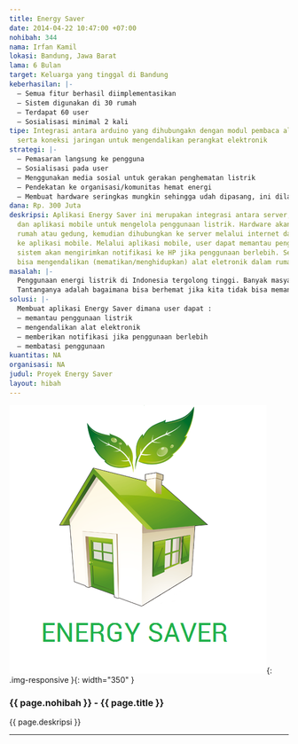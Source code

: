 ```yaml
---
title: Energy Saver
date: 2014-04-22 10:47:00 +07:00
nohibah: 344
nama: Irfan Kamil
lokasi: Bandung, Jawa Barat
lama: 6 Bulan
target: Keluarga yang tinggal di Bandung
keberhasilan: |-
  – Semua fitur berhasil diimplementasikan
  – Sistem digunakan di 30 rumah
  – Terdapat 60 user
  – Sosialisasi minimal 2 kali
tipe: Integrasi antara arduino yang dihubungakn dengan modul pembaca aliran listrik
  serta koneksi jaringan untuk mengendalikan perangkat elektronik
strategi: |-
  – Pemasaran langsung ke pengguna
  – Sosialisasi pada user
  – Menggunakan media sosial untuk gerakan penghematan listrik
  – Pendekatan ke organisasi/komunitas hemat energi
  – Membuat hardware seringkas mungkin sehingga udah dipasang, ini dilakukan dengan pengembangan protoype beberapa kali hingga ditemukan bentuk paling efisien
dana: Rp. 300 Juta
deskripsi: Aplikasi Energy Saver ini merupakan integrasi antara server, hardware,
  dan aplikasi mobile untuk mengelola penggunaan listrik. Hardware akan dipasang di
  rumah atau gedung, kemudian dihubungkan ke server melalui internet dan terhubung
  ke aplikasi mobile. Melalui aplikasi mobile, user dapat memantau penggunaan listrik,
  sistem akan mengirimkan notifikasi ke HP jika penggunaan berlebih. Selain itu user
  bisa mengendalikan (mematikan/menghidupkan) alat eletronik dalam rumah
masalah: |-
  Penggunaan energi listrik di Indonesia tergolong tinggi. Banyak masyarakat yang menggunakan listrik secara berlebihan, di sisi lain banyak daerah atau tempat yang belum mendapat akses listrik yang cukup, hal ini karena pemerintah memang belum sanggup menyediakan semua listrik yang dibutuhkan oleh masyarakat. Harga listrik pun semakin lama semakin meningkat, dengan adanya fakta tersebut kita perlu menggalakan gerakan hemat energi, pengehematan ini akan mengurangi pengeluaran kita untuk listrik dan membantu pemerataan konsumsi listrik.
  Tantanganya adalah bagaimana bisa berhemat jika kita tidak bisa memantau penggunaan listrik kita sendiri, oleh karena itu dengan adanya aplikasi ini kita bisa memantau penggunaan listrik kita dan mematikan alat elektronik yang boros energi langsung dari handphone kita
solusi: |-
  Membuat aplikasi Energy Saver dimana user dapat :
  – memantau penggunaan listrik
  – mengendalikan alat elektronik
  – memberikan notifikasi jika penggunaan berlebih
  – membatasi penggunaan
kuantitas: NA
organisasi: NA
judul: Proyek Energy Saver
layout: hibah
---
```


![344](/static/img/hibahcms/344.png){: .img-responsive }{: width="350" }

### {{ page.nohibah }} - {{ page.title }}

{{ page.deskripsi }}

---
